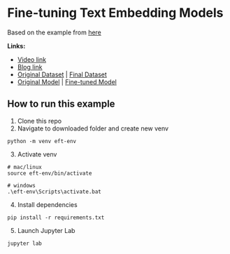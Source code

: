 # Fine-tuning Text Embedding Models
Based on the example from [here](https://sbert.net/docs/sentence_transformer/training_overview.html#trainer)

**Links:**
- [Video link](https://youtu.be/hOLBrIjRAj4)
- [Blog link](https://shawhin.medium.com/fine-tuning-text-embeddings-f913b882b11c)
- [Original Dataset](https://huggingface.co/datasets/datastax/linkedin_job_listings) | [Final Dataset](https://huggingface.co/datasets/shawhin/ai-job-embedding-finetuning)
- [Original Model](https://huggingface.co/sentence-transformers/all-distilroberta-v1) | [Fine-tuned Model](https://huggingface.co/shawhin/distilroberta-ai-job-embeddings)

## How to run this example

1. Clone this repo
2. Navigate to downloaded folder and create new venv
```
python -m venv eft-env
```
3. Activate venv
```
# mac/linux
source eft-env/bin/activate

# windows
.\eft-env\Scripts\activate.bat
```
4. Install dependencies
```
pip install -r requirements.txt
```
5. Launch Jupyter Lab
```
jupyter lab
```
